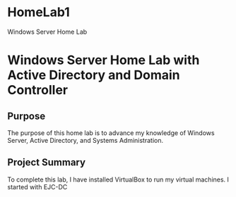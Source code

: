 # HomeLab1
Windows Server Home Lab
<h1>Windows Server Home Lab with Active Directory and Domain Controller</h1>
<h2>Purpose</h2>
<p>The purpose of this home lab is to advance my knowledge of Windows Server, Active Directory, and Systems Administration.</p>
<h2>Project Summary</h2>
<p>To complete this lab, I have installed VirtualBox to run my virtual machines. I started with EJC-DC </p>

